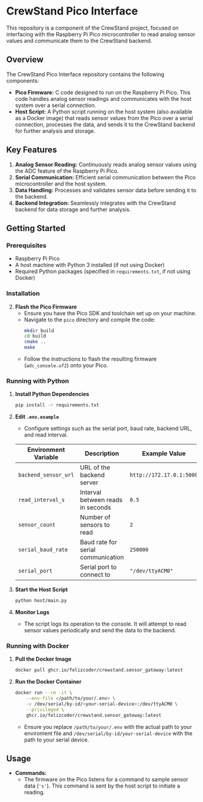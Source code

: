 # CrewStand Pico Interface

This repository is a component of the CrewStand project, focused on interfacing with the Raspberry Pi Pico microcontroller to read analog sensor values and communicate them to the CrewStand backend.

## Overview

The CrewStand Pico Interface repository contains the following components:
- **Pico Firmware:** C code designed to run on the Raspberry Pi Pico. This code handles analog sensor readings and communicates with the host system over a serial connection.
- **Host Script:** A Python script running on the host system (also available as a Docker image) that reads sensor values from the Pico over a serial connection, processes the data, and sends it to the CrewStand backend for further analysis and storage.

## Key Features

1. **Analog Sensor Reading:** Continuously reads analog sensor values using the ADC feature of the Raspberry Pi Pico.
2. **Serial Communication:** Efficient serial communication between the Pico microcontroller and the host system.
3. **Data Handling:** Processes and validates sensor data before sending it to the backend.
4. **Backend Integration:** Seamlessly integrates with the CrewStand backend for data storage and further analysis.

## Getting Started

### Prerequisites

- Raspberry Pi Pico
- A host machine with Python 3 installed (if not using Docker)
- Required Python packages (specified in `requirements.txt`, if not using Docker)

### Installation

2. **Flash the Pico Firmware**
    - Ensure you have the Pico SDK and toolchain set up on your machine.
    - Navigate to the `pico` directory and compile the code:
      ```sh
      mkdir build
      cd build
      cmake ..
      make
      ```
    - Follow the instructions to flash the resulting firmware (`adc_console.uf2`) onto your Pico.

### Running with Python

1. **Install Python Dependencies**
    ```sh
    pip install -r requirements.txt
    ```

2. **Edit `.env.example`**
    - Configure settings such as the serial port, baud rate, backend URL, and read interval.

    | Environment Variable | Description                         | Example Value         |
    |----------------------|-------------------------------------|-----------------------|
    | `backend_sensor_url` | URL of the backend server           | `http://172.17.0.1:5000` |
    | `read_interval_s`    | Interval between reads in seconds   | `0.5`                 |
    | `sensor_count`       | Number of sensors to read           | `2`                   |
    | `serial_baud_rate`   | Baud rate for serial communication  | `250000`              |
    | `serial_port`        | Serial port to connect to           | `"/dev/ttyACM0"`      |

3. **Start the Host Script**
    ```sh
    python host/main.py
    ```

4. **Monitor Logs**
   - The script logs its operation to the console. It will attempt to read sensor values periodically and send the data to the backend.

### Running with Docker

1. **Pull the Docker Image**
    ```sh
    docker pull ghcr.io/felizcoder/crewstand.sensor_gateway:latest
    ```

2. **Run the Docker Container**
    ```sh
    docker run --rm -it \
        --env-file </path/to/your/.env> \
        -v /dev/serial/by-id/<your-serial-device>:/dev/ttyACM0 \
        --privileged \
        ghcr.io/felizcoder/crewstand.sensor_gateway:latest
    ```

   - Ensure you replace `/path/to/your/.env` with the actual path to your enviroment file and `/dev/serial/by-id/your-serial-device` with the path to your serial device.

## Usage

- **Commands:**
  - The firmware on the Pico listens for a command to sample sensor data (`'s'`). This command is sent by the host script to initiate a reading.
